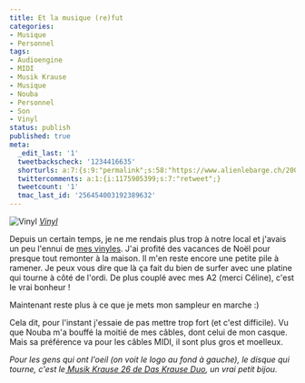 ```yaml
---
title: Et la musique (re)fut
categories:
- Musique
- Personnel
tags:
- Audioengine
- MIDI
- Musik Krause
- Musique
- Nouba
- Personnel
- Son
- Vinyl
status: publish
published: true
meta:
  _edit_last: '1'
  tweetbackscheck: '1234416635'
  shorturls: a:7:{s:9:"permalink";s:58:"https://www.alienlebarge.ch/2009/01/08/et-la-musique-refut/";s:7:"tinyurl";s:25:"https://tinyurl.com/bwfqxg";s:4:"isgd";s:17:"https://is.gd/iki7";s:5:"bitly";s:19:"https://bit.ly/11Zfx";s:5:"snipr";s:22:"https://snipr.com/b9xz8";s:5:"snurl";s:22:"https://snurl.com/b9xz8";s:7:"snipurl";s:24:"https://snipurl.com/b9xz8";}
  twittercomments: a:1:{i:1175905399;s:7:"retweet";}
  tweetcount: '1'
  tmac_last_id: '256454003192389632'
---
```

<img src="https://farm4.static.flickr.com/3470/3180520996_a011c2bb3e.jpg" alt="Vinyl" />
<em><a title="photo sharing" href="https://www.flickr.com/photos/alienlebarge/3180520996/">Vinyl</a></em>

Depuis un certain temps, je ne me rendais plus trop à notre local et j'avais un peu l'ennui de <a title="Ma collection de disque" href="https://www.discogs.com/collection?user=alienlebarge">mes vinyles</a>. J'ai profité des vacances de Noël pour presque tout remonter à la maison. Il m'en reste encore une petite pile à ramener.
Je peux vous dire que là ça fait du bien de surfer avec une platine qui tourne à côté de l'ordi. De plus couplé avec mes A2 (merci Céline), c'est le vrai bonheur !

Maintenant reste plus à ce que je mets mon sampleur en marche :)

Cela dit, pour l'instant j'essaie de pas mettre trop fort (et c'est difficile). Vu que Nouba m'a bouffé la moitié de mes câbles, dont celui de mon casque. Mais sa préférence va pour les câbles MIDI, il sont plus gros et moelleux.

<em>Pour les gens qui ont l'oeil (on voit le logo au fond à gauche), le disque qui tourne, c'est le<a title="Das Krause Duo - Automatischler Ping EP sur DiscoGS" href="https://www.discogs.com/Das-Krause-Duo-Automatischler-Ping-EP/release/1477331"> Musik Krause 26 de Das Krause Duo</a>, un vrai petit bijou.</em>

